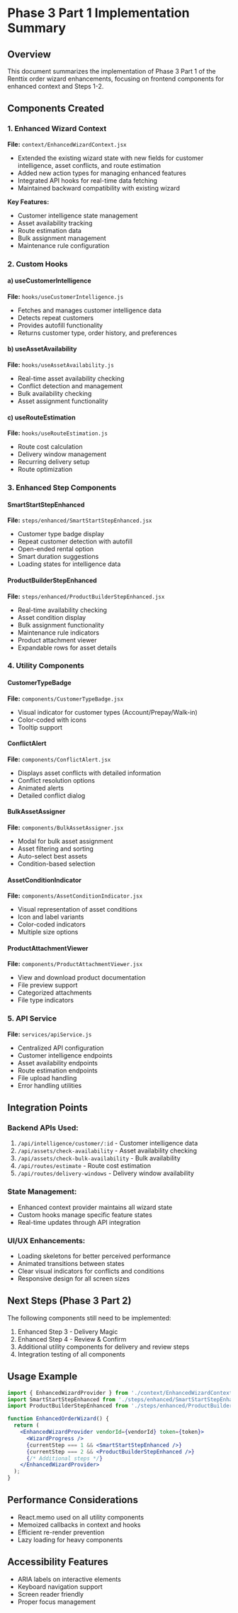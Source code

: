 # Phase 3 Part 1 Implementation Summary

## Overview
This document summarizes the implementation of Phase 3 Part 1 of the Renttix order wizard enhancements, focusing on frontend components for enhanced context and Steps 1-2.

## Components Created

### 1. Enhanced Wizard Context
**File:** `context/EnhancedWizardContext.jsx`
- Extended the existing wizard state with new fields for customer intelligence, asset conflicts, and route estimation
- Added new action types for managing enhanced features
- Integrated API hooks for real-time data fetching
- Maintained backward compatibility with existing wizard

**Key Features:**
- Customer intelligence state management
- Asset availability tracking
- Route estimation data
- Bulk assignment management
- Maintenance rule configuration

### 2. Custom Hooks

#### a) useCustomerIntelligence
**File:** `hooks/useCustomerIntelligence.js`
- Fetches and manages customer intelligence data
- Detects repeat customers
- Provides autofill functionality
- Returns customer type, order history, and preferences

#### b) useAssetAvailability
**File:** `hooks/useAssetAvailability.js`
- Real-time asset availability checking
- Conflict detection and management
- Bulk availability checking
- Asset assignment functionality

#### c) useRouteEstimation
**File:** `hooks/useRouteEstimation.js`
- Route cost calculation
- Delivery window management
- Recurring delivery setup
- Route optimization

### 3. Enhanced Step Components

#### SmartStartStepEnhanced
**File:** `steps/enhanced/SmartStartStepEnhanced.jsx`
- Customer type badge display
- Repeat customer detection with autofill
- Open-ended rental option
- Smart duration suggestions
- Loading states for intelligence data

#### ProductBuilderStepEnhanced
**File:** `steps/enhanced/ProductBuilderStepEnhanced.jsx`
- Real-time availability checking
- Asset condition display
- Bulk assignment functionality
- Maintenance rule indicators
- Product attachment viewer
- Expandable rows for asset details

### 4. Utility Components

#### CustomerTypeBadge
**File:** `components/CustomerTypeBadge.jsx`
- Visual indicator for customer types (Account/Prepay/Walk-in)
- Color-coded with icons
- Tooltip support

#### ConflictAlert
**File:** `components/ConflictAlert.jsx`
- Displays asset conflicts with detailed information
- Conflict resolution options
- Animated alerts
- Detailed conflict dialog

#### BulkAssetAssigner
**File:** `components/BulkAssetAssigner.jsx`
- Modal for bulk asset assignment
- Asset filtering and sorting
- Auto-select best assets
- Condition-based selection

#### AssetConditionIndicator
**File:** `components/AssetConditionIndicator.jsx`
- Visual representation of asset conditions
- Icon and label variants
- Color-coded indicators
- Multiple size options

#### ProductAttachmentViewer
**File:** `components/ProductAttachmentViewer.jsx`
- View and download product documentation
- File preview support
- Categorized attachments
- File type indicators

### 5. API Service
**File:** `services/apiService.js`
- Centralized API configuration
- Customer intelligence endpoints
- Asset availability endpoints
- Route estimation endpoints
- File upload handling
- Error handling utilities

## Integration Points

### Backend APIs Used:
1. `/api/intelligence/customer/:id` - Customer intelligence data
2. `/api/assets/check-availability` - Asset availability checking
3. `/api/assets/check-bulk-availability` - Bulk availability
4. `/api/routes/estimate` - Route cost estimation
5. `/api/routes/delivery-windows` - Delivery window availability

### State Management:
- Enhanced context provider maintains all wizard state
- Custom hooks manage specific feature states
- Real-time updates through API integration

### UI/UX Enhancements:
- Loading skeletons for better perceived performance
- Animated transitions between states
- Clear visual indicators for conflicts and conditions
- Responsive design for all screen sizes

## Next Steps (Phase 3 Part 2)
The following components still need to be implemented:
1. Enhanced Step 3 - Delivery Magic
2. Enhanced Step 4 - Review & Confirm
3. Additional utility components for delivery and review steps
4. Integration testing of all components

## Usage Example

```jsx
import { EnhancedWizardProvider } from './context/EnhancedWizardContext';
import SmartStartStepEnhanced from './steps/enhanced/SmartStartStepEnhanced';
import ProductBuilderStepEnhanced from './steps/enhanced/ProductBuilderStepEnhanced';

function EnhancedOrderWizard() {
  return (
    <EnhancedWizardProvider vendorId={vendorId} token={token}>
      <WizardProgress />
      {currentStep === 1 && <SmartStartStepEnhanced />}
      {currentStep === 2 && <ProductBuilderStepEnhanced />}
      {/* Additional steps */}
    </EnhancedWizardProvider>
  );
}
```

## Performance Considerations
- React.memo used on all utility components
- Memoized callbacks in context and hooks
- Efficient re-render prevention
- Lazy loading for heavy components

## Accessibility Features
- ARIA labels on interactive elements
- Keyboard navigation support
- Screen reader friendly
- Proper focus management